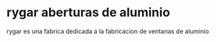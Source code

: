 # rygar aberturas de aluminio
 <p>rygar es una fabrica dedicada a la fabricacion de ventanas de aluminio </p>
